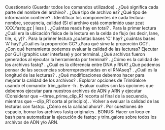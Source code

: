 Cuestionario (Guardar todos los comandos utilizados)
. ¿Qué significa cada parte del nombre del archivo?
. ¿Qué tipo de archivo es? ¿Qué tipo de información contiene?
. Identificar los componentes de cada lectura: nombre, secuencia, calidad (Si el archivo está comprimido usar zcat XXX.fastq.gz | less )
. ¿Cuántas reads hay en total?
. Para la primer lectura ¿Cuál era la ubicación física de la lectura en la celda de flujo (es decir, lane, tile, x, y)?
. Para la primer lectura ¿cuántas bases 'C' hay? ¿cuántas bases 'A' hay? ¿Cuál es la proporción GC? ¿Para qué sirve la proporción GC?
. ¿Con qué herramienta podemos evaluar la calidad de las lecturas? Ejecutar por GUI (graphic user interfase) y por terminal. ¿Qué archivos fueron generados al ejecutar la herramienta por terminal?
. ¿Cómo es la calidad de los archivos fastq?
. ¿Cuál es la diferencia entre DNA y RNA? ¿Qué podemos pensar de las secuencias sobrerrepresentadas en el RNAseq? 
. ¿Cuál es la longitud de las lecturas?
. ¿Qué modificaciones debemos hacer para mejorar la calidad de los archivos?
. Explorar opciones de TrimGalore usando el comando: trim_galore -h
. Evaluar cuáles son las opciones que debemos ejecutar para nuestros archivos de ADN y ARN y ejecutar (Considerar que --three_prime_clip_R1 recorta al final de la secuencia, mientras que --clip_R1 corta al principio).
. Volver a evaluar la calidad de las lecturas con fastqc. ¿Cómo es la calidad ahora?
. Por cuestiones de espacio, borrar los archivos fastq originales
. BONUS: Hacer un loop en bash para automatizar la ejecución de fastqc y trim_galore sobre todos los archivos de ADN y/o ARN.
